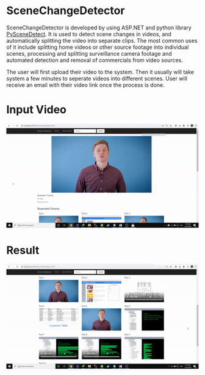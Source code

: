 # SceneChangeDetector
SceneChangeDetector is developed by using ASP.NET and python library [PySceneDetect](https://pyscenedetect.readthedocs.io/en/stable/). It is used to detect scene changes in videos, and automatically splitting the video into separate clips. The most common uses of it include splitting home videos or other source footage into individual scenes, processing and splitting surveillance camera footage and automated detection and removal of commercials from video sources.

The user will first upload their video to the system. Then it usually will take system a few minutes to seperate videos into different scenes. User will receive an email with their video link once the process is done. 

# Input Video
![](https://github.com/ChuaN15/SceneChangeDetector/blob/master/SceneChangeDetector/ezgif.com-crop.gif)

# Result
![](https://github.com/ChuaN15/SceneChangeDetector/blob/master/SceneChangeDetector/ezgif.com-crop%20(1).gif)
